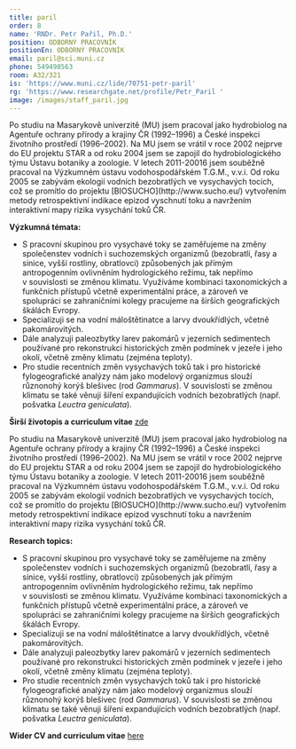 ```yaml
---
title: paril
order: 8
name: 'RNDr. Petr Pařil, Ph.D.'
position: ODBORNÝ PRACOVNÍK
positionEn: ODBORNÝ PRACOVNÍK
email: paril@sci.muni.cz
phone: 549498563
room: A32/321
is: 'https://www.muni.cz/lide/70751-petr-paril'
rg: 'https://www.researchgate.net/profile/Petr_Paril '
image: /images/staff_paril.jpg
---
```

<div class="cz">
Po studiu na Masarykově univerzitě (MU) jsem pracoval jako hydrobiolog na Agentuře ochrany přírody a krajiny ČR (1992–1996) a České inspekci životního prostředí (1996–2002). Na MU jsem se vrátil v roce 2002 nejprve do EU projektu STAR a od roku 2004 jsem se zapojil do hydrobiologického týmu Ústavu botaniky a zoologie. V letech 2011-20016 jsem souběžně pracoval na Výzkumném ústavu vodohospodářském T.G.M., v.v.i. Od roku 2005 se zabývám ekologií vodních bezobratlých ve vysychavých tocích, což se promítlo do projektu [BIOSUCHO](http://www.sucho.eu/) vytvořením metody retrospektivní indikace epizod vyschnutí toku a navržením interaktivní mapy rizika vysychání toků ČR.

**Výzkumná témata:**

* S pracovní skupinou pro vysychavé toky se zaměřujeme na změny společenstev vodních i
   suchozemských organizmů (bezobratlí, řasy a sinice, vyšší rostliny, obratlovci) způsobených jak
   přímým antropogenním ovlivněním hydrologického režimu, tak nepřímo v souvislosti se změnou klimatu. Využíváme kombinaci taxonomických a funkčních přístupů včetně experimentální práce, a zároveň ve spolupráci se zahraničními kolegy pracujeme na širších geografických škálách Evropy.
* Specializuji se na vodní máloštětinatce a larvy dvoukřídlých, včetně pakomárovitých.
* Dále analyzuji paleozbytky larev pakomárů v jezerních sedimentech používané pro rekonstrukci
  historických změn podmínek v jezeře i jeho okolí, včetně změny klimatu (zejména teploty).
* Pro studie recentních změn vysychavých toků tak i pro historické fylogeografické analýzy nám
   jako modelový organizmus slouží různonohý korýš blešivec (rod _Gammarus_). V souvislosti se
   změnou klimatu se také věnuji šíření expandujících vodních bezobratlých (např. pošvatka _Leuctra geniculata_).

**Širší životopis a curriculum vitae** [zde](https://www.muni.cz/lide/70751-petr-paril/zivotopis)
</div>

<div class="en">
Po studiu na Masarykově univerzitě (MU) jsem pracoval jako hydrobiolog na Agentuře ochrany přírody a krajiny ČR (1992–1996) a České inspekci životního prostředí (1996–2002). Na MU jsem se vrátil v roce 2002 nejprve do EU projektu STAR a od roku 2004 jsem se zapojil do hydrobiologického týmu Ústavu botaniky a zoologie. V letech 2011-20016 jsem souběžně pracoval na Výzkumném ústavu vodohospodářském T.G.M., v.v.i. Od roku 2005 se zabývám ekologií vodních bezobratlých ve vysychavých tocích, což se promítlo do projektu [BIOSUCHO](http://www.sucho.eu/) vytvořením metody retrospektivní indikace epizod vyschnutí toku a navržením interaktivní mapy rizika vysychání toků ČR.

**Research topics:**

* S pracovní skupinou pro vysychavé toky se zaměřujeme na změny společenstev vodních i
   suchozemských organizmů (bezobratlí, řasy a sinice, vyšší rostliny, obratlovci) způsobených jak
   přímým antropogenním ovlivněním hydrologického režimu, tak nepřímo v souvislosti se změnou klimatu. Využíváme kombinaci taxonomických a funkčních přístupů včetně experimentální práce, a zároveň ve spolupráci se zahraničními kolegy pracujeme na širších geografických škálách Evropy.
* Specializuji se na vodní máloštětinatce a larvy dvoukřídlých, včetně pakomárovitých.
* Dále analyzuji paleozbytky larev pakomárů v jezerních sedimentech používané pro rekonstrukci
  historických změn podmínek v jezeře i jeho okolí, včetně změny klimatu (zejména teploty).
* Pro studie recentních změn vysychavých toků tak i pro historické fylogeografické analýzy nám
   jako modelový organizmus slouží různonohý korýš blešivec (rod _Gammarus_). V souvislosti se
   změnou klimatu se také věnuji šíření expandujících vodních bezobratlých (např. pošvatka _Leuctra geniculata_).

**Wider CV and curriculum vitae** [here](https://www.muni.cz/lide/70751-petr-paril/zivotopis)
</div>
